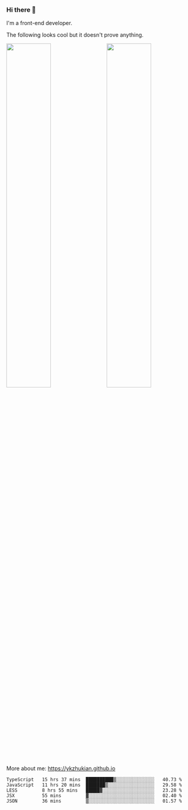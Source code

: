 ### Hi there 👋

I'm a front-end developer.

The following looks cool but it doesn't prove anything.

[<img align="right" width="48%" src="https://github-readme-stats.vercel.app/api?username=ykzhukian&show_icons=true&theme=dracula">](https://github.com/anuraghazra/github-readme-stats)

[<img width="48%" src="https://github-readme-stats.vercel.app/api/top-langs/?username=ykzhukian&layout=compact&theme=dracula">](https://github.com/anuraghazra/github-readme-stats)

More about me: 
https://ykzhukian.github.io

<!--START_SECTION:waka-->
```text
TypeScript   15 hrs 37 mins  ██████████▒░░░░░░░░░░░░░░   40.73 % 
JavaScript   11 hrs 20 mins  ███████▒░░░░░░░░░░░░░░░░░   29.58 % 
LESS         8 hrs 55 mins   █████▓░░░░░░░░░░░░░░░░░░░   23.28 % 
JSX          55 mins         ▓░░░░░░░░░░░░░░░░░░░░░░░░   02.40 % 
JSON         36 mins         ▒░░░░░░░░░░░░░░░░░░░░░░░░   01.57 % 
```
<!--END_SECTION:waka-->
